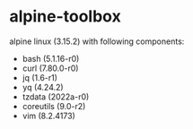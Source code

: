 # alpine-toolbox

alpine linux (3.15.2) with following components:

- bash (5.1.16-r0)
- curl (7.80.0-r0)
- jq (1.6-r1)
- yq (4.24.2)
- tzdata (2022a-r0)
- coreutils (9.0-r2)
- vim (8.2.4173)

